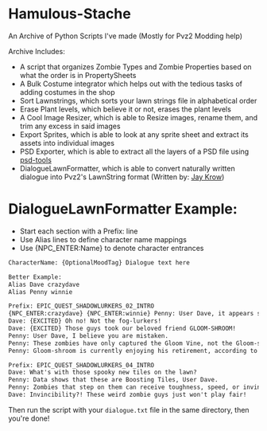 # Hamulous-Stache
An Archive of Python Scripts I've made (Mostly for Pvz2 Modding help)

Archive Includes:
- A script that organizes Zombie Types and Zombie Properties based on what the order is in PropertySheets
- A Bulk Costume integrator which helps out with the tedious tasks of adding costumes in the shop
- Sort Lawnstrings, which sorts your lawn strings file in alphabetical order
- Erase Plant levels, which believe it or not, erases the plant levels
- A Cool Image Resizer, which is able to Resize images, rename them, and trim any excess in said images 
- Export Sprites, which is able to look at any sprite sheet and extract its assets into individual images
- PSD Exporter, which is able to extract all the layers of a PSD file using [psd-tools](https://github.com/psd-tools/psd-tools)
- DialogueLawnFormatter, which is able to convert naturally written dialogue into Pvz2's LawnString format (Written by: [Jay Krow](https://github.com/jaykrow))
# DialogueLawnFormatter Example:
- Start each section with a Prefix: line
- Use Alias lines to define character name mappings
- Use {NPC_ENTER:Name} to denote character entrances
```txt
CharacterName: {OptionalMoodTag} Dialogue text here

Better Example:
Alias Dave crazydave 
Alias Penny winnie

Prefix: EPIC_QUEST_SHADOWLURKERS_02_INTRO
{NPC_ENTER:crazydave} {NPC_ENTER:winnie} Penny: User Dave, it appears some alternate zombie threats are coming out of the shadows.
Dave: {EXCITED} Oh no! Not the fog-lurkers!
Dave: {EXCITED} Those guys took our beloved friend GLOOM-SHROOM!
Penny: User Dave, I believe you are mistaken.
Penny: These zombies have only captured the Gloom Vine, not the Gloom-shroom.
Penny: Gloom-shroom is currently enjoying his retirement, according to my data.

Prefix: EPIC_QUEST_SHADOWLURKERS_04_INTRO
Dave: What's with those spooky new tiles on the lawn?
Penny: Data shows that these are Boosting Tiles, User Dave.
Penny: Zombies that step on them can receive toughness, speed, or invincibility boosts.
Dave: Invincibility?! These weird zombie guys just won't play fair!
```

Then run the script with your `dialogue.txt` file in the same directory, then you're done!
